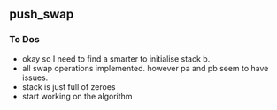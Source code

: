 ## push_swap

### To Dos
- okay so I need to find a smarter to initialise stack b.
- all swap operations implemented. however pa and pb seem to have issues.
- stack is just full of zeroes
- start working on the algorithm